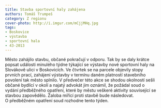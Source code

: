 ```yaml
---
title: Stavba sportovní haly zahájena
authors: Tomáš Trumpeš
category: Z regionu
cover-photo: http://i.imgur.com/mCjjMHq.jpg
tags:
- Boskovice
- výstavba
- sportovní hala
- 43-2013
---
```


Město zahájilo stavbu, občané pokračují v odporu. Tak by se daly krátce popsat události minulého týdne týkající se výstavby nové sportovní haly na Slovákově ulici v Boskovicích. Ve čtvrtek se na parcele objevily stopy prvních prací, zahájení výstavby v termínu daném platností stavebního povolení tak město splnilo. V předvečer této akce se shodou okolností sešli občané bydlící v okolí a najatý advokát jim oznámil, že požádal soud o vydání předběžného opatření, které by městu veškeré aktivity související se stavbou zapovědělo. Žaloba mířící proti stavbě bude následovat. O předběžném opatření soud rozhodne tento týden.